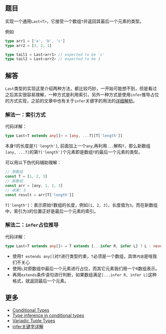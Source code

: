## 题目
实现一个通用`Last<T>`，它接受一个数组`T`并返回其最后一个元素的类型。

例如

```ts
type arr1 = ['a', 'b', 'c']
type arr2 = [3, 2, 1]

type tail1 = Last<arr1> // expected to be 'c'
type tail2 = Last<arr2> // expected to be 1
```
## 解答
`Last`类型的实现这里介绍两种方法，都比较巧妙，一开始可能想不到，但是看过之后其实很容易理解，一种方式是利用索引，另外一种方式是使用`infer`推导占位的方式实现，之前的文章中也有关于`infer`关键字的用法的[详细解析](https://juejin.cn/post/7106396908448382990)。
### 解法一：索引方式
代码详解：
```ts
type Last<T extends any[]> = [any, ...T][T['length']]
```
本身`T`的长度是`T['length']`, 前面加上一个`any`,再利用`...`解构`T`，那么新数组`[any, ...T]`的第`T['length']`个元素即是数组`T`的最后一个元素的类型。

可以用以下伪代码辅助理解：
```ts
// 原数组
const T = [1, 2, 3]
// 新数组
const arr = [any, 1, 2, 3]
// 结果: 3
const result = arr[T['length']]
```
`T['length']`：表示原始`T`数组的长度，例如`[1, 2, 3]`，长度值为`3`。而在新数组中，索引为`3`的位置正好是最后一个元素的索引。
### 解法二：`infer`占位推导

代码详解：
```ts
type Last<T extends any[]> = T extends [...infer R, infer L] ? L : never
```
- 使用`T extends any[]`对`T`进行类型约束，`T`必须是一个数组，具体`内容`是啥我们不关心
- 使用`L`对原数组中最后一个元素进行占位，而其它元素我们用一个`R`数组表示。
- 再用`extends`条件语句进行判断，如果数组满足`[...infer R, infer L]`这种格式，就返回最后一个元素。
## 更多
-   [Conditional Types](https://www.typescriptlang.org/docs/handbook/2/conditional-types.html)
-   [Type inference in conditional types](https://www.typescriptlang.org/docs/handbook/2/conditional-types.html#inferring-within-conditional-types)
-   [Variadic Tuple Types](https://www.typescriptlang.org/docs/handbook/release-notes/typescript-4-0.html#variadic-tuple-types)
- [infer关键字详解](https://juejin.cn/post/7106396908448382990)